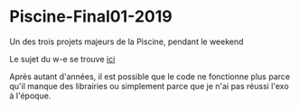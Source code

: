 # Piscine-Final01-2019

Un des trois projets majeurs de la Piscine, pendant le weekend

Le sujet du w-e se trouve [ici](B-CPE-101_FinalStumper.pdf)

Après autant d'années, il est possible que le code ne fonctionne plus parce qu'il manque des librairies ou simplement parce que je n'ai pas réussi l'exo à l'époque.
